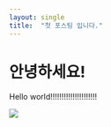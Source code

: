 ```yaml
---
layout: single
title:  "첫 포스팅 입니다."
---
```


# 안녕하세요!

Hello world!!!!!!!!!!!!!!!!!!!!!

<img src="./images/2023-03-07-first/banana.png">
